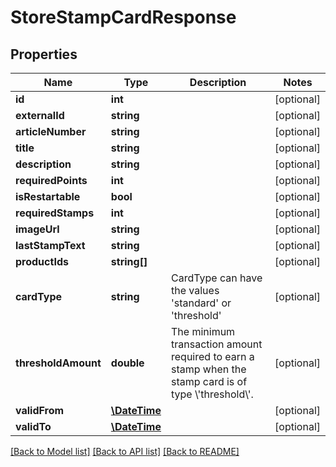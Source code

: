 # StoreStampCardResponse

## Properties
Name | Type | Description | Notes
------------ | ------------- | ------------- | -------------
**id** | **int** |  | [optional] 
**externalId** | **string** |  | [optional] 
**articleNumber** | **string** |  | [optional] 
**title** | **string** |  | [optional] 
**description** | **string** |  | [optional] 
**requiredPoints** | **int** |  | [optional] 
**isRestartable** | **bool** |  | [optional] 
**requiredStamps** | **int** |  | [optional] 
**imageUrl** | **string** |  | [optional] 
**lastStampText** | **string** |  | [optional] 
**productIds** | **string[]** |  | [optional] 
**cardType** | **string** | CardType can have the values &#x27;standard&#x27; or &#x27;threshold&#x27; | [optional] 
**thresholdAmount** | **double** | The minimum transaction amount required to earn a stamp when the stamp card is of type \\&#x27;threshold\\&#x27;. | [optional] 
**validFrom** | [**\DateTime**](\DateTime.md) |  | [optional] 
**validTo** | [**\DateTime**](\DateTime.md) |  | [optional] 

[[Back to Model list]](../../README.md#documentation-for-models) [[Back to API list]](../../README.md#documentation-for-api-endpoints) [[Back to README]](../../README.md)

